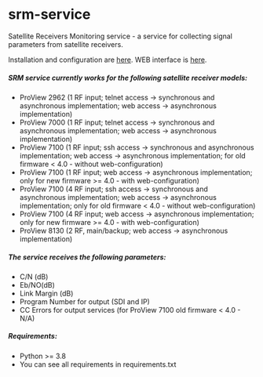 # srm-service

Satellite Receivers Monitoring service -  a service for collecting signal parameters from satellite receivers.

Installation and configuration are [here](https://github.com/dmshch/srm-service/wiki).
WEB interface is [here](https://github.com/dmshch/web-app-srm-service).

##### SRM service currently works for the following satellite receiver models: 

* ProView 2962 (1 RF input; telnet access ->  synchronous and asynchronous implementation; web access -> asynchronous implementation)
* ProView 7000 (1 RF input; telnet access ->  synchronous and asynchronous implementation; web access -> asynchronous implementation)
* ProView 7100 (1 RF input; ssh access -> synchronous and asynchronous implementation; web access -> asynchronous implementation; for old firmware < 4.0 - without web-configuration)
* ProView 7100 (1 RF input; web access -> asynchronous implementation; only for new firmware >= 4.0 - with web-configuration)
* ProView 7100 (4 RF input; ssh access -> synchronous and asynchronous implementation; web access -> asynchronous implementation; only for old firmware < 4.0 - without web-configuration)
* ProView 7100 (4 RF input; web access -> asynchronous implementation; only for new firmware >= 4.0 - with web-configuration)
* ProView 8130 (2 RF, main/backup; web access -> asynchronous implementation)

##### The service receives the following parameters:

* C/N (dB)
* Eb/NO(dB)
* Link Margin (dB)
* Program Number for output (SDI and IP)
* CC Errors for output services (for ProView 7100 old firmware < 4.0 - N/A)

##### Requirements:

* Python >= 3.8
* You can see all requirements in requirements.txt